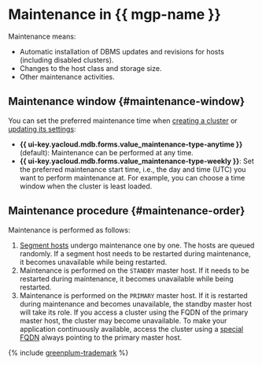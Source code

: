 # Maintenance in {{ mgp-name }}

Maintenance means:

* Automatic installation of DBMS updates and revisions for hosts (including disabled clusters).
* Changes to the host class and storage size.
* Other maintenance activities.

## Maintenance window {#maintenance-window}

You can set the preferred maintenance time when [creating a cluster](../operations/cluster-create.md) or [updating its settings](../operations/update.md):

* **{{ ui-key.yacloud.mdb.forms.value_maintenance-type-anytime }}** (default): Maintenance can be performed at any time.
* **{{ ui-key.yacloud.mdb.forms.value_maintenance-type-weekly }}**: Set the preferred maintenance start time, i.e., the day and time (UTC) you want to perform maintenance at. For example, you can choose a time window when the cluster is least loaded.

## Maintenance procedure {#maintenance-order}

Maintenance is performed as follows:

1. [Segment hosts](index.md) undergo maintenance one by one. The hosts are queued randomly. If a segment host needs to be restarted during maintenance, it becomes unavailable while being restarted.
1. Maintenance is performed on the `STANDBY` master host. If it needs to be restarted during maintenance, it becomes unavailable while being restarted.
1. Maintenance is performed on the `PRIMARY` master host. If it is restarted during maintenance and becomes unavailable, the standby master host will take its role. If you access a cluster using the FQDN of the primary master host, the cluster may become unavailable. To make your application continuously available, access the cluster using a [special FQDN](../operations/connect.md#fqdn-master) always pointing to the primary master host.

{% include [greenplum-trademark](../../_includes/mdb/mgp/trademark.md) %}
